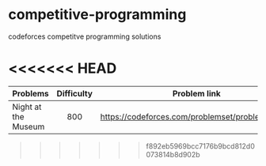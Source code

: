 # competitive-programming
codeforces competitve programming solutions

<<<<<<< HEAD
=======

| Problems                       | Difficulty           | Problem link  |
| ------------------------------ |:-------------:       | -----|
| Night at the Museum  | 800                 | https://codeforces.com/problemset/problem/731/A |


>>>>>>> f892eb5969bcc7176b9bcd812d0073814b8d902b
